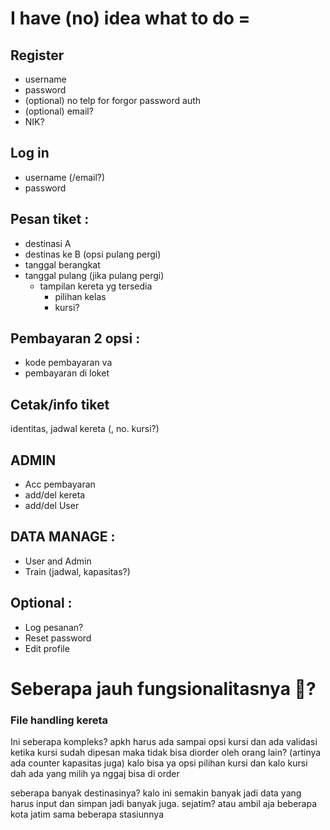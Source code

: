 # I have (no) idea what to do =

## Register
* username 
* password 
* (optional) no telp for forgor password auth
* (optional) email?
* NIK?

## Log in
* username (/email?)
* password

## Pesan tiket :
* destinasi A 
* destinas ke B (opsi pulang pergi)
* tanggal berangkat
* tanggal pulang (jika pulang pergi)
  * tampilan kereta yg tersedia
    * pilihan kelas
    * kursi?

## Pembayaran 2 opsi :
* kode pembayaran va
* pembayaran di loket

## Cetak/info tiket 
identitas, jadwal kereta (, no. kursi?)

## ADMIN 
* Acc pembayaran
* add/del kereta
* add/del User

## DATA MANAGE :
* User and Admin
* Train (jadwal, kapasitas?)

## Optional : 
* Log pesanan?
* Reset password
* Edit profile

# Seberapa jauh fungsionalitasnya 🗿?
### File handling kereta

Ini seberapa kompleks? apkh harus ada sampai opsi kursi dan ada validasi ketika kursi sudah dipesan maka tidak bisa diorder oleh orang lain? (artinya ada counter kapasitas juga) 
kalo bisa ya opsi pilihan kursi dan kalo kursi dah ada yang milih ya nggaj bisa di order

seberapa banyak destinasinya? kalo ini semakin banyak jadi data yang harus input dan simpan jadi banyak juga.
sejatim? atau ambil aja beberapa kota jatim sama beberapa stasiunnya

